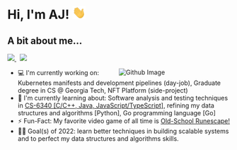 <!-- #################################################################################################################################### -->
# Hi, I'm AJ! <img src="https://raw.githubusercontent.com/ABSphreak/ABSphreak/master/gifs/Hi.gif" width="30px">

<!-- #################################################################################################################################### -->
## A bit about me...
<p align="left"> 
  <a href="https://www.linkedin.com/in/andrewcaulkins" target="_blank">
    <img src="https://img.shields.io/badge/-AJ-0077B5?style=for-the-badge&logo=Linkedin&logoColor=white" />
  </a>&nbsp
  <a href="mailto:acaulkincoding@gmail.com" target="_blank">
    <img src="https://img.shields.io/badge/-Gmail-c14438?style=for-the-badge&logo=Gmail&logoColor=white&link=mailto:acaulkincoding@gmail.com" />
  </a>
</p>

<img width="50%" align="right" alt="Github Image" src="https://c.tenor.com/oliG35OmL8oAAAAC/meme-funny.gif" />

* 💻 I'm currently working on: Kubernetes manifests and development pipelines (day-job), Graduate degree in CS @ Georgia Tech, NFT Platform (side-project)
* 📝 I'm currently learning about: Software analysis and testing techniques in [CS-6340 [C/C++, Java, JavaScript/TypeScript]](https://omscs.gatech.edu/cs-6340-software-analysis), refining my data structures and algorithms [Python], Go programming language [Go]
* ⚡️ Fun-Fact: My favorite video game of all time is [Old-School Runescape!](https://oldschool.runescape.com/)
* 🙌🏽 Goal(s) of 2022: learn better techniques in building scalable systems and to perfect my data structures and algorithms skills. 
